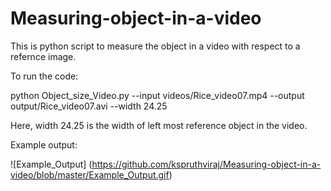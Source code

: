# Measuring-object-in-a-video

This is python script to measure the object in a video with respect to a refernce image.

To run the code:

python Object_size_Video.py --input videos/Rice_video07.mp4 --output output/Rice_video07.avi --width 24.25


Here, width 24.25 is the width of left most reference object in the video. 

Example output:


![Example_Output] (https://github.com/kspruthviraj/Measuring-object-in-a-video/blob/master/Example_Output.gif)


